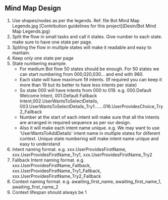 ## Mind Map Design
1. Use shapes/nodes as per the legends. Ref. file Bot Mind Map Legends.jpg [Contribution guidelines for this project](Desin/Bot Mind Map Legends.jpg)
2. Split the flow in small tasks and call it states. Give number to each state. make sure to have one state per page. 
3. Spliting the flow in multiple states will make it readable and easy to mantain.
4. Keep only one state per page
5. State numbering example. 
    * For medium Bot flow 50 states should be enough. For 50 states we can start numbering from 000,020,030... and end with 980.
    * Each state will have maximum 19 intents. (If required you can keep it more than 19 but its better to have less intents per state)
    * So state 000 will have intents from 000 to 019. e.g. 000.Default Welcome Intent, 001.Default Fallback Intent,002.UserWantsToSelectDetails, 003.UserWantsToSelectDetails_Try1.......016.UserProvidesChoice_Try2_Fallback
    * Number at the start of each intent will make sure that all the intents are arranged in required sequence as per our design.
    * Also it will make each intent name unique. e.g. We may want to use 'UserWantsToAddDetails' intent name in multiple states for diiferent context. Unique state numbering will make intent name unique and easy to understand
6. Intent naming format. e.g. xxx.UserProvidesFirstName, xxx.UserProvidesFirstName_Try1, xxx.UserProvidesFirstName_Try2 
7. Fallback Intent naming format. e.g. xxx.UserProvidesFirstName_Fallback, xxx.UserProvidesFirstName_Try1_Fallback, 
    xxx.UserProvidesFirstName_Try2_Fallback
8. Context naming format. e.g. awaiting_first_name, awaiting_first_name_1, awaiting_first_name_2
9. Context lifespan should always be 1

